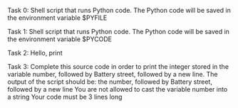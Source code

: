 Task 0: Shell script that runs Python code. The Python code will be saved in the environment variable $PYFILE

Task 1: Shell script that runs Python code. The Python code will be saved in the environment variable $PYCODE

Task 2: Hello, print

Task 3: Complete this source code in order to print the integer stored in the variable number, followed by Battery street, followed by a new line. The output of the script should be: the number, followed by Battery street, followed by a new line You are not allowed to cast the variable number into a string Your code must be 3 lines long
